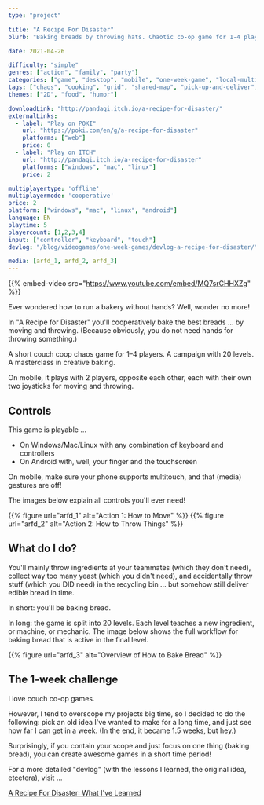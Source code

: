 ```yaml
---
type: "project"

title: "A Recipe For Disaster"
blurb: "Baking breads by throwing hats. Chaotic co-op game for 1-4 players trying to run a bakery."

date: 2021-04-26

difficulty: "simple"
genres: ["action", "family", "party"]
categories: ["game", "desktop", "mobile", "one-week-game", "local-multiplayer"]
tags: ["chaos", "cooking", "grid", "shared-map", "pick-up-and-deliver", "real-time"]
themes: ["2D", "food", "humor"]

downloadLink: "http://pandaqi.itch.io/a-recipe-for-disaster/"
externalLinks:
  - label: "Play on POKI"
    url: "https://poki.com/en/g/a-recipe-for-disaster"
    platforms: ["web"]
    price: 0 
  - label: "Play on ITCH"
    url: "http://pandaqi.itch.io/a-recipe-for-disaster"
    platforms: ["windows", "mac", "linux"]
    price: 2

multiplayertype: 'offline'
multiplayermode: 'cooperative'
price: 2
platform: ["windows", "mac", "linux", "android"]
language: EN
playtime: 5
playercount: [1,2,3,4]
input: ["controller", "keyboard", "touch"]
devlog: "/blog/videogames/one-week-games/devlog-a-recipe-for-disaster/"

media: [arfd_1, arfd_2, arfd_3]
---
```


{{% embed-video src="https://www.youtube.com/embed/MQ7srCHHXZg" %}}

Ever wondered how to run a bakery without hands? Well, wonder no more!

In "A Recipe for Disaster" you'll cooperatively bake the best breads ... by moving and throwing. (Because obviously, you do not need hands for throwing something.)

A short couch coop chaos game for 1&ndash;4 players. A campaign with 20 levels. A masterclass in creative baking.

On mobile, it plays with 2 players, opposite each other, each with their own two joysticks for moving and throwing.

## Controls

This game is playable ... 
- On Windows/Mac/Linux with any combination of keyboard and controllers
- On Android with, well, your finger and the touchscreen

On mobile, make sure your phone supports multitouch, and that (media) gestures are off!

The images below explain all controls you'll ever need!

{{% figure url="arfd_1" alt="Action 1: How to Move" %}}
{{% figure url="arfd_2" alt="Action 2: How to Throw Things" %}}

## What do I do?

You'll mainly throw ingredients at your teammates (which they don't need), collect way too many yeast (which you didn't need), and accidentally throw stuff (which you DID need) in the recycling bin ... but somehow still deliver edible bread in time.

In short: you'll be baking bread.

In long: the game is split into 20 levels. Each level teaches a new ingredient, or machine, or mechanic. The image below shows the full workflow for baking bread that is active in the final level.

{{% figure url="arfd_3" alt="Overview of How to Bake Bread" %}}

## The 1-week challenge

I love couch co-op games.

However, I tend to overscope my projects big time, so I decided to do the following: pick an old idea I've wanted to make for a long time, and just see how far I can get in a week. (In the end, it became 1.5 weeks, but hey.)

Surprisingly, if you contain your scope and just focus on one thing (baking bread), you can create awesome games in a short time period!

For a more detailed "devlog" (with the lessons I learned, the original idea, etcetera), visit ...

[A Recipe For Disaster: What I've Learned](/blog/videogames/one-week-games/devlog-a-recipe-for-disaster)